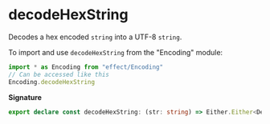 # decodeHexString

Decodes a hex encoded `string` into a UTF-8 `string`.

To import and use `decodeHexString` from the "Encoding" module:

```ts
import * as Encoding from "effect/Encoding"
// Can be accessed like this
Encoding.decodeHexString
```

**Signature**

```ts
export declare const decodeHexString: (str: string) => Either.Either<DecodeException, string>
```
